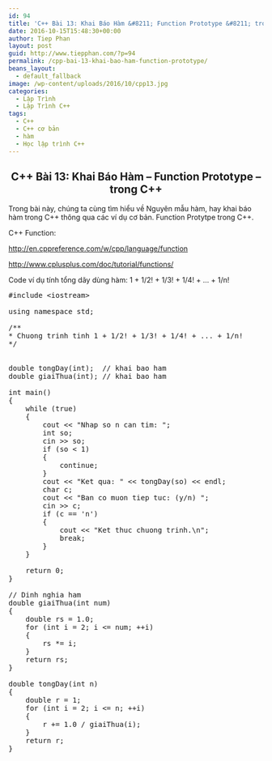 ```yaml
---
id: 94
title: 'C++ Bài 13: Khai Báo Hàm &#8211; Function Prototype &#8211; trong C++'
date: 2016-10-15T15:48:30+00:00
author: Tiep Phan
layout: post
guid: http://www.tiepphan.com/?p=94
permalink: /cpp-bai-13-khai-bao-ham-function-prototype/
beans_layout:
  - default_fallback
image: /wp-content/uploads/2016/10/cpp13.jpg
categories:
  - Lập Trình
  - Lập Trình C++
tags:
  - C++
  - C++ cơ bản
  - hàm
  - Học lập trình C++
---
```

<h2 class="watch-title-container" style="text-align: center;">
  <span id="eow-title" class="watch-title watch-editable" dir="ltr" title="C++ Bài 13: Khai Báo Hàm - Function Prototype - trong C++ [HD]">C++ Bài 13: Khai Báo Hàm &#8211; Function Prototype &#8211; trong C++</span>
</h2>

Trong bài này, chúng ta cùng tìm hiểu về Nguyên mẫu hàm, hay khai báo hàm trong C++ thông qua các ví dụ cơ bản. Function Protytpe trong C++.

<!--more-->

C++ Function:
  
<a href="http://en.cppreference.com/w/cpp/language/function" target="_blank">http://en.cppreference.com/w/cpp/language/function</a>
  
<a href="http://www.cplusplus.com/doc/tutorial/functions/" target="_blank">http://www.cplusplus.com/doc/tutorial/functions/</a>
  

  
Code ví dụ tính tổng dãy dùng hàm: 1 + 1/2! + 1/3! + 1/4! + &#8230; + 1/n!

<pre class="theme:vs2012-black toolbar:1 lang:c++ decode:true ">#include &lt;iostream&gt;

using namespace std;

/**
* Chuong trinh tinh 1 + 1/2! + 1/3! + 1/4! + ... + 1/n!
*/


double tongDay(int);  // khai bao ham
double giaiThua(int); // khai bao ham

int main()
{
	while (true)
	{
		cout &lt;&lt; "Nhap so n can tim: ";
		int so;
		cin &gt;&gt; so;
		if (so &lt; 1)
		{
			continue;
		}
		cout &lt;&lt; "Ket qua: " &lt;&lt; tongDay(so) &lt;&lt; endl;
		char c;
		cout &lt;&lt; "Ban co muon tiep tuc: (y/n) ";
		cin &gt;&gt; c;
		if (c == 'n')
		{
			cout &lt;&lt; "Ket thuc chuong trinh.\n";
			break;
		}
	}
	
	return 0;
}

// Dinh nghia ham
double giaiThua(int num)
{
	double rs = 1.0;
	for (int i = 2; i &lt;= num; ++i)
	{
		rs *= i;
	}
	return rs;
}

double tongDay(int n)
{
	double r = 1;
	for (int i = 2; i &lt;= n; ++i)
	{
		r += 1.0 / giaiThua(i);
	}
	return r;
}
</pre>

&nbsp;